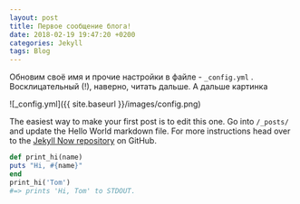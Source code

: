 ```yaml
---
layout: post
title: Первое сообщение блога!
date: 2018-02-19 19:47:20 +0200
categories: Jekyll
tags: Blog
---
```


Обновим своё имя и прочие настройки в файле -  `_config.yml` . Восклицательный (!), наверно, читать дальше. А дальше картинка

![_config.yml]({{ site.baseurl }}/images/config.png)

The easiest way to make your first post is to edit this one. Go into `/_posts/` and update the Hello World markdown file. For more instructions head over to the [Jekyll Now repository](https://github.com/dvesti/jekyll) on GitHub.

   ```ruby
def print_hi(name)
  puts "Hi, #{name}"
end
print_hi('Tom')
#=> prints 'Hi, Tom' to STDOUT.
```
